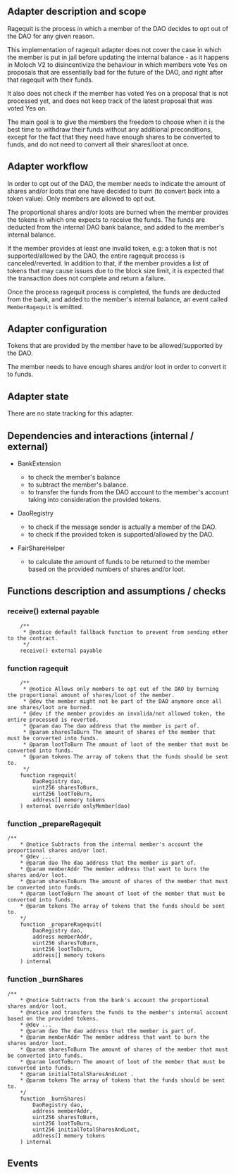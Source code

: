## Adapter description and scope

Ragequit is the process in which a member of the DAO decides to opt out of the DAO for any given reason.

This implementation of ragequit adapter does not cover the case in which the member is put in jail before updating the internal balance - as it happens in Moloch V2 to disincentivize the behaviour in which members vote Yes on proposals that are essentially bad for the future of the DAO, and right after that ragequit with their funds.

It also does not check if the member has voted Yes on a proposal that is not processed yet, and does not keep track of the latest proposal that was voted Yes on.

The main goal is to give the members the freedom to choose when it is the best time to withdraw their funds without any additional preconditions, except for the fact that they need have enough shares to be converted to funds, and do not need to convert all their shares/loot at once.

## Adapter workflow

In order to opt out of the DAO, the member needs to indicate the amount of shares and/or loots that one have decided to burn (to convert back into a token value). Only members are allowed to opt out.

The proportional shares and/or loots are burned when the member provides the tokens in which one expects to receive the funds. The funds are deducted from the internal DAO bank balance, and added to the member's internal balance.

If the member provides at least one invalid token, e.g: a token that is not supported/allowed by the DAO, the entire ragequit process is canceled/reverted. In addition to that, if the member provides a list of tokens that may cause issues due to the block size limit, it is expected that the transaction does not complete and return a failure.

Once the process ragequit process is completed, the funds are deducted from the bank, and added to the member's internal balance, an event called `MemberRagequit` is emitted.

## Adapter configuration

Tokens that are provided by the member have to be allowed/supported by the DAO.

The member needs to have enough shares and/or loot in order to convert it to funds.

## Adapter state

There are no state tracking for this adapter.

## Dependencies and interactions (internal / external)

- BankExtension

  - to check the member's balance
  - to subtract the member's balance.
  - to transfer the funds from the DAO account to the member's account taking into consideration the provided tokens.

- DaoRegistry

  - to check if the message sender is actually a member of the DAO.
  - to check if the provided token is supported/allowed by the DAO.

- FairShareHelper

  - to calculate the amount of funds to be returned to the member based on the provided numbers of shares and/or loot.

## Functions description and assumptions / checks

### receive() external payable

```solidity
    /**
     * @notice default fallback function to prevent from sending ether to the contract.
     */
    receive() external payable
```

### function ragequit

```solidity
    /**
     * @notice Allows only members to opt out of the DAO by burning the proportional amount of shares/loot of the member.
     * @dev the member might not be part of the DAO anymore once all one shares/loot are burned.
     * @dev if the member provides an invalida/not allowed token, the entire processed is reverted.
     * @param dao The dao address that the member is part of.
     * @param sharesToBurn The amount of shares of the member that must be converted into funds.
     * @param lootToBurn The amount of loot of the member that must be converted into funds.
     * @param tokens The array of tokens that the funds should be sent to.
     */
    function ragequit(
        DaoRegistry dao,
        uint256 sharesToBurn,
        uint256 lootToBurn,
        address[] memory tokens
    ) external override onlyMember(dao)
```

### function \_prepareRagequit

```solidity
/**
    * @notice Subtracts from the internal member's account the proportional shares and/or loot.
    * @dev ...
    * @param dao The dao address that the member is part of.
    * @param memberAddr The member address that want to burn the shares and/or loot.
    * @param sharesToBurn The amount of shares of the member that must be converted into funds.
    * @param lootToBurn The amount of loot of the member that must be converted into funds.
    * @param tokens The array of tokens that the funds should be sent to.
    */
    function _prepareRagequit(
        DaoRegistry dao,
        address memberAddr,
        uint256 sharesToBurn,
        uint256 lootToBurn,
        address[] memory tokens
    ) internal
```

### function \_burnShares

```solidity
/**
    * @notice Subtracts from the bank's account the proportional shares and/or loot,
    * @notice and transfers the funds to the member's internal account based on the provided tokens.
    * @dev ...
    * @param dao The dao address that the member is part of.
    * @param memberAddr The member address that want to burn the shares and/or loot.
    * @param sharesToBurn The amount of shares of the member that must be converted into funds.
    * @param lootToBurn The amount of loot of the member that must be converted into funds.
    * @param initialTotalSharesAndLoot .
    * @param tokens The array of tokens that the funds should be sent to.
    */
    function _burnShares(
        DaoRegistry dao,
        address memberAddr,
        uint256 sharesToBurn,
        uint256 lootToBurn,
        uint256 initialTotalSharesAndLoot,
        address[] memory tokens
    ) internal
```

## Events
